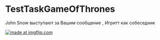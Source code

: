 # TestTaskGameOfThrones
John Snow выступают за Вашим сообщение , Игритт как собеседник

<a href="https://imgflip.com/gif/2yz69m"><img src="https://i.imgflip.com/2yz69m.gif" title="made at imgflip.com"/></a>
